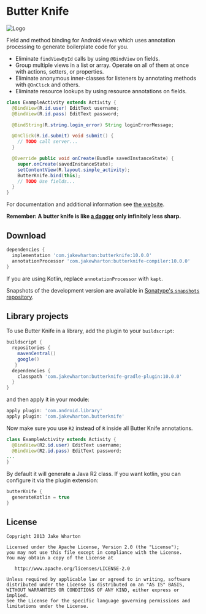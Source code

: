 Butter Knife
============

![Logo](website/static/logo.png)

Field and method binding for Android views which uses annotation processing to generate boilerplate
code for you.

 * Eliminate `findViewById` calls by using `@BindView` on fields.
 * Group multiple views in a list or array. Operate on all of them at once with actions,
   setters, or properties.
 * Eliminate anonymous inner-classes for listeners by annotating methods with `@OnClick` and others.
 * Eliminate resource lookups by using resource annotations on fields.

```java
class ExampleActivity extends Activity {
  @BindView(R.id.user) EditText username;
  @BindView(R.id.pass) EditText password;

  @BindString(R.string.login_error) String loginErrorMessage;

  @OnClick(R.id.submit) void submit() {
    // TODO call server...
  }

  @Override public void onCreate(Bundle savedInstanceState) {
    super.onCreate(savedInstanceState);
    setContentView(R.layout.simple_activity);
    ButterKnife.bind(this);
    // TODO Use fields...
  }
}
```

For documentation and additional information see [the website][3].

__Remember: A butter knife is like [a dagger][1] only infinitely less sharp.__



Download
--------

```groovy
dependencies {
  implementation 'com.jakewharton:butterknife:10.0.0'
  annotationProcessor 'com.jakewharton:butterknife-compiler:10.0.0'
}
```

If you are using Kotlin, replace `annotationProcessor` with `kapt`.

Snapshots of the development version are available in [Sonatype's `snapshots` repository][snap].



Library projects
--------------------

To use Butter Knife in a library, add the plugin to your `buildscript`:

```groovy
buildscript {
  repositories {
    mavenCentral()
    google()
   }
  dependencies {
    classpath 'com.jakewharton:butterknife-gradle-plugin:10.0.0'
  }
}
```

and then apply it in your module:

```groovy
apply plugin: 'com.android.library'
apply plugin: 'com.jakewharton.butterknife'
```

Now make sure you use `R2` instead of `R` inside all Butter Knife annotations.

```java
class ExampleActivity extends Activity {
  @BindView(R2.id.user) EditText username;
  @BindView(R2.id.pass) EditText password;
...
}
```

By default it will generate a Java R2 class. If you want kotlin, you can configure it via the plugin
extension:

```groovy
butterKnife {
  generateKotlin = true
}
```


License
-------

    Copyright 2013 Jake Wharton

    Licensed under the Apache License, Version 2.0 (the "License");
    you may not use this file except in compliance with the License.
    You may obtain a copy of the License at

       http://www.apache.org/licenses/LICENSE-2.0

    Unless required by applicable law or agreed to in writing, software
    distributed under the License is distributed on an "AS IS" BASIS,
    WITHOUT WARRANTIES OR CONDITIONS OF ANY KIND, either express or implied.
    See the License for the specific language governing permissions and
    limitations under the License.



 [1]: http://square.github.com/dagger/
 [2]: https://search.maven.org/remote_content?g=com.jakewharton&a=butterknife&v=LATEST
 [3]: http://jakewharton.github.com/butterknife/
 [snap]: https://oss.sonatype.org/content/repositories/snapshots/
